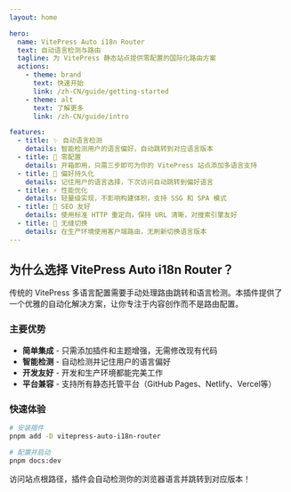 ```yaml
---
layout: home

hero:
  name: VitePress Auto i18n Router
  text: 自动语言检测与路由
  tagline: 为 VitePress 静态站点提供零配置的国际化路由方案
  actions:
    - theme: brand
      text: 快速开始
      link: /zh-CN/guide/getting-started
    - theme: alt
      text: 了解更多
      link: /zh-CN/guide/intro

features:
  - title: ✨ 自动语言检测
    details: 智能检测用户的语言偏好，自动跳转到对应语言版本
  - title: 🚀 零配置
    details: 开箱即用，只需三步即可为你的 VitePress 站点添加多语言支持
  - title: 💾 偏好持久化
    details: 记住用户的语言选择，下次访问自动跳转到偏好语言
  - title: ⚡ 性能优化
    details: 轻量级实现，不影响构建体积，支持 SSG 和 SPA 模式
  - title: 🎯 SEO 友好
    details: 使用标准 HTTP 重定向，保持 URL 清晰，对搜索引擎友好
  - title: 🔄 无缝切换
    details: 在生产环境使用客户端路由，无刷新切换语言版本
---
```


## 为什么选择 VitePress Auto i18n Router？

传统的 VitePress 多语言配置需要手动处理路由跳转和语言检测。本插件提供了一个优雅的自动化解决方案，让你专注于内容创作而不是路由配置。

### 主要优势

- **简单集成** - 只需添加插件和主题增强，无需修改现有代码
- **智能检测** - 自动检测并记住用户的语言偏好
- **开发友好** - 开发和生产环境都能完美工作
- **平台兼容** - 支持所有静态托管平台（GitHub Pages、Netlify、Vercel等）

### 快速体验

```bash
# 安装插件
pnpm add -D vitepress-auto-i18n-router

# 配置并启动
pnpm docs:dev
```

访问站点根路径，插件会自动检测你的浏览器语言并跳转到对应版本！